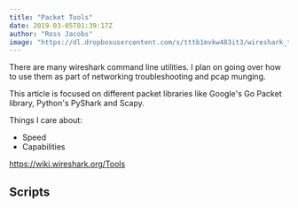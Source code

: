 ```yaml
---
title: "Packet Tools"
date: 2019-03-05T01:39:17Z
author: "Ross Jacobs"
image: "https://dl.dropboxusercontent.com/s/tttb1mvkw483it3/wireshark_tools.webp"
---
```


There are many wireshark command line utilities. I plan on going over how to use
them as part of networking troubleshooting and pcap munging.

This article is focused on different packet libraries like Google's Go Packet
library, Python's PyShark and Scapy. 

Things I care about:
* Speed
* Capabilities

https://wiki.wireshark.org/Tools

## Scripts 

